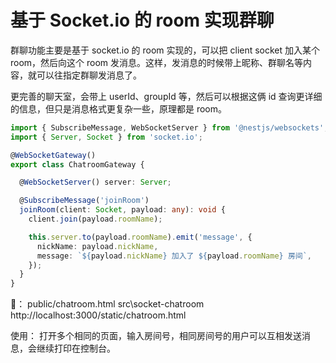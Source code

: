 # 基于 Socket.io 的 room 实现群聊

群聊功能主要是基于 socket.io 的 room 实现的，可以把 client socket 加入某个 room，然后向这个 room 发消息。这样，发消息的时候带上昵称、群聊名等内容，就可以往指定群聊发消息了。

更完善的聊天室，会带上 userId、groupId 等，然后可以根据这俩 id 查询更详细的信息，但只是消息格式更复杂一些，原理都是 room。

```ts
import { SubscribeMessage, WebSocketServer } from '@nestjs/websockets';
import { Server, Socket } from 'socket.io';

@WebSocketGateway()
export class ChatroomGateway {

  @WebSocketServer() server: Server;

  @SubscribeMessage('joinRoom')
  joinRoom(client: Socket, payload: any): void {
    client.join(payload.roomName);

    this.server.to(payload.roomName).emit('message', {
      nickName: payload.nickName,
      message: `${payload.nickName} 加入了 ${payload.roomName} 房间`,
    });
  }
}
```

🌰：
public/chatroom.html
src\socket-chatroom
http://localhost:3000/static/chatroom.html

使用：
打开多个相同的页面，输入房间号，相同房间号的用户可以互相发送消息，会继续打印在控制台。
